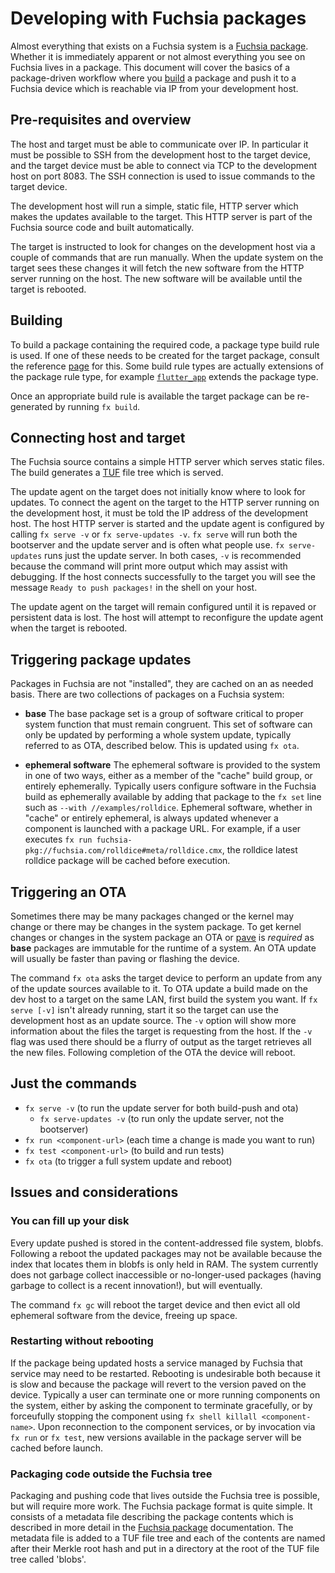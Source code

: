 # Developing with Fuchsia packages

Almost everything that exists on a Fuchsia system is a [Fuchsia package][pkg-struct].
Whether it is immediately apparent or not almost everything you see on
Fuchsia lives in a package. This document will cover the basics of a
package-driven workflow where you [build][pkg-doc] a package and push it to a
Fuchsia device which is reachable via IP from your development host.

## Pre-requisites and overview

The host and target must be able to communicate over IP. In particular
it must be possible to SSH from the development host to the target device, and
the target device must be able to connect via TCP to the development host on
port 8083. The SSH connection is used to issue commands to the target device.

The development host will run a simple, static file, HTTP server which makes the
updates available to the target. This HTTP server is part of the Fuchsia source
code and built automatically.

The target is instructed to look for changes on the development host via a
couple of commands that are run manually. When the update system on the target
sees these changes it will fetch the new software from the HTTP server running
on the host. The new software will be available until the target is rebooted.

## Building

<!-- TODO(jmatt): improve to talk about wider variety of build options -->

To build a package containing the required code, a package type build rule is
used. If one of these needs to be created for the target package, consult the
reference [page][pkg-doc] for this. Some build rule types are actually
extensions of the package rule type, for example [`flutter_app`][flutter-gni]
extends the package type.

Once an appropriate build rule is available the target package can be
re-generated by running `fx build`.

## Connecting host and target

The Fuchsia source contains a simple HTTP server which serves static files. The
build generates a [TUF][TUF-home] file tree which is served.

The update agent on the target does not initially know where to look for
updates. To connect the agent on the target to the HTTP server running on the
development host, it must be told the IP address of the development host.
The host HTTP server is started and the update agent is configured by calling
`fx serve -v` or `fx serve-updates -v`.  `fx serve` will run both the bootserver
and the update server and is often what people use. `fx serve-updates` runs just
the update server. In both cases, `-v` is recommended because the command will
print more output which may assist with debugging. If the host connects
successfully to the target you will see the message `Ready to push packages!` in
the shell on your host.

The update agent on the target will remain configured until it is repaved or
persistent data is lost. The host will attempt to reconfigure the update agent
when the target is rebooted.

## Triggering package updates

Packages in Fuchsia are not "installed", they are cached on an as needed
basis. There are two collections of packages on a Fuchsia system:

* **base** The base package set is a group of software critical to proper
  system function that must remain congruent. This set of software can only be
  updated by performing a whole system update, typically referred to as OTA,
  described below. This is updated using `fx ota`.

* **ephemeral software** The ephemeral software is provided to the system in
  one of two ways, either as a member of the "cache" build group, or entirely
  ephemerally. Typically users configure software in the Fuchsia build as
  ephemerally available by adding that package to the `fx set` line such as
  `--with //examples/rolldice`. Ephemeral software, whether in "cache" or
  entirely ephemeral, is always updated whenever a component is launched with a
  package URL. For example, if a user executes `fx run
  fuchsia-pkg://fuchsia.com/rolldice#meta/rolldice.cmx`, the rolldice latest
  rolldice package will be cached before execution.

## Triggering an OTA

Sometimes there may be many packages changed or the kernel may change or there
may be changes in the system package. To get kernel changes or changes in the
system package an OTA or [pave][paver] is *required* as **base** packages are
immutable for the runtime of a system. An OTA update will usually be faster
than paving or flashing the device.

The command `fx ota` asks the target device to perform an update from any of
the update sources available to it. To OTA update a build made on the dev host to
a  target on the same LAN, first build the system you want. If `fx serve [-v]`
isn't already running, start it so the target can use the development host as an
update source. The `-v` option will show more information about the files the
target is requesting from the host. If the `-v` flag was used there should
be a flurry of output as the target retrieves all the new files. Following
completion of the OTA the device will reboot.


## Just the commands

  * `fx serve -v` (to run the update server for both build-push and ota)
    * `fx serve-updates -v` (to run only the update server, not the bootserver)
  * `fx run <component-url>` (each time a change is made you want to run)
  * `fx test <component-url>` (to build and run tests)
  * `fx ota` (to trigger a full system update and reboot)

## Issues and considerations

### You can fill up your disk

Every update pushed is stored in the content-addressed file system, blobfs.
Following a reboot the updated packages may not be available because the index
that locates them in blobfs is only held in RAM. The system currently does not
garbage collect inaccessible or no-longer-used packages (having garbage to
collect is a recent innovation!), but will eventually.

The command `fx gc` will reboot the target device and then evict all old
ephemeral software from the device, freeing up space.

### Restarting without rebooting

If the package being updated hosts a service managed by Fuchsia that service
may need to be restarted. Rebooting is undesirable both because it is slow and
because the package will revert to the version paved on the device. Typically
a user can terminate one or more running components on the system, either by
asking the component to terminate gracefully, or by forceufully stopping the
component using `fx shell killall <component-name>`. Upon reconnection to the
component services, or by invocation via `fx run` or `fx test`, new versions
available in the package server will be cached before launch.

### Packaging code outside the Fuchsia tree

Packaging and pushing code that lives outside the Fuchsia tree is possible, but
will require more work. The Fuchsia package format is quite simple. It consists
of a metadata file describing the package contents which is described in more
detail in the [Fuchsia package][pkg-struct] documentation. The metadata file is
added to a TUF file tree and each of the contents are named after their Merkle
root hash and put in a directory at the root of the TUF file tree called 'blobs'.

[pkg-struct]: /src/sys/pkg/bin/pm/README.md#structure-of-a-fuchsia-package "Package structure"
[TUF-home]: https://theupdateframework.github.io "TUF Homepage"
[pkg-doc]: /docs/concepts/build_system/fuchsia_build_system_overview.md "Build overview"
[flutter-gni]: https://fuchsia.googlesource.com/topaz/+/HEAD/runtime/flutter_runner/flutter_app.gni "Flutter GN build template"
[paver]: /docs/development/hardware/paving.md "Fuchsia paver"
[OTA]: #triggering-an-ota "Triggering an OTA"
